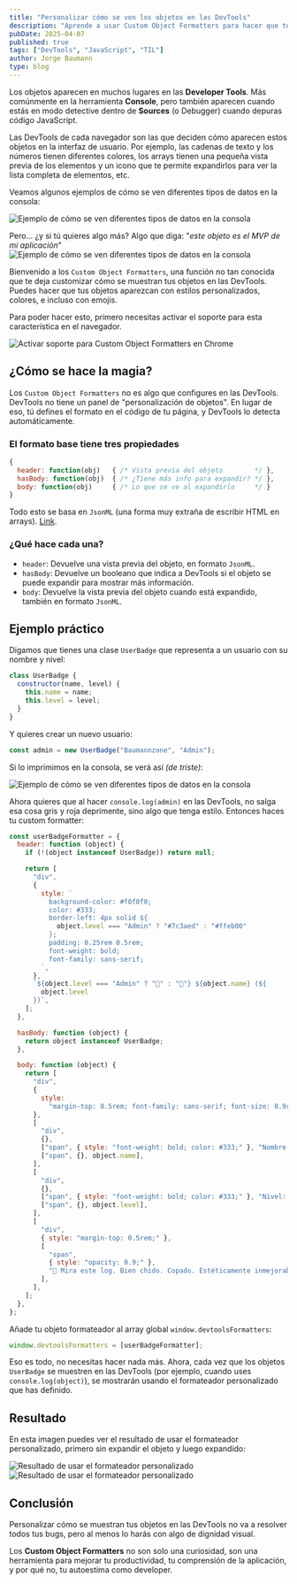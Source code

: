 ```yaml
---
title: "Personalizar cómo se ven los objetos en las DevTools"
description: "Aprende a usar Custom Object Formatters para hacer que tus objetos en la consola de DevTools se vean más bonitos, útiles y fáciles de entender."
pubDate: 2025-04-07
published: true
tags: ["DevTools", "JavaScript", "TIL"]
author: Jorge Baumann
type: blog
---
```


Los objetos aparecen en muchos lugares en las **Developer Tools**. Más comúnmente en la herramienta **Console**, pero también aparecen cuando estás en modo detective dentro de **Sources** (o Debugger) cuando depuras código JavaScript.

Las DevTools de cada navegador son las que deciden cómo aparecen estos objetos en la interfaz de usuario. Por ejemplo, las cadenas de texto y los números tienen diferentes colores, los arrays tienen una pequeña vista previa de los elementos y un icono que te permite expandirlos para ver la lista completa de elementos, etc.

Veamos algunos ejemplos de cómo se ven diferentes tipos de datos en la consola:

![Ejemplo de cómo se ven diferentes tipos de datos en la consola](../../assets/blog/personaliza-como-se-ven-los-objetos-en-las-devtools/console.png)

Pero... ¿y si tú quieres algo más? Algo que diga: "_este objeto es el MVP de mi aplicación_"
![Ejemplo de cómo se ven diferentes tipos de datos en la consola](../../assets/blog/personaliza-como-se-ven-los-objetos-en-las-devtools/mvp.png)

Bienvenido a los `Custom Object Formatters`, una función no tan conocida que te deja customizar cómo se muestran tus objetos en las DevTools. Puedes hacer que tus objetos aparezcan con estilos personalizados, colores, e incluso con emojis.

Para poder hacer esto, primero necesitas activar el soporte para esta característica en el navegador.

![Activar soporte para Custom Object Formatters en Chrome](../../assets/blog/personaliza-como-se-ven-los-objetos-en-las-devtools/settings.png)

## ¿Cómo se hace la magia?

Los `Custom Object Formatters` no es algo que configures en las DevTools. DevTools no tiene un panel de "personalización de objetos". En lugar de eso, tú defines el formato en el código de tu página, y DevTools lo detecta automáticamente.

### El formato base tiene tres propiedades

```javascript
{
  header: function(obj)   { /* Vista previa del objeto        */ },
  hasBody: function(obj)  { /* ¿Tiene más info para expandir? */ },
  body: function(obj)     { /* Lo que se ve al expandirlo     */ }
}
```

Todo esto se basa en `JsonML` (una forma muy extraña de escribir HTML en arrays). [Link](http://www.jsonml.org/).

### ¿Qué hace cada una?

- `header`: Devuelve una vista previa del objeto, en formato `JsonML`.
- `hasBody`: Devuelve un booleano que indica a DevTools si el objeto se puede expandir para mostrar más información.
- `body`: Devuelve la vista previa del objeto cuando está expandido, también en formato `JsonML`.

## Ejemplo práctico

Digamos que tienes una clase `UserBadge` que representa a un usuario con su nombre y nivel:

```javascript
class UserBadge {
  constructor(name, level) {
    this.name = name;
    this.level = level;
  }
}
```

Y quieres crear un nuevo usuario:

```javascript
const admin = new UserBadge("Baumannzone", "Admin");
```

Si lo imprimimos en la consola, se verá así _(de triste)_:

![Ejemplo de cómo se ven diferentes tipos de datos en la consola](../../assets/blog/personaliza-como-se-ven-los-objetos-en-las-devtools/no-format.png)

Ahora quieres que al hacer `console.log(admin)` en las DevTools, no salga esa cosa gris y roja deprimente, sino algo que tenga estilo. Entonces haces tu custom formatter:

```javascript
const userBadgeFormatter = {
  header: function (object) {
    if (!(object instanceof UserBadge)) return null;

    return [
      "div",
      {
        style: `
          background-color: #f0f0f0;
          color: #333;
          border-left: 4px solid ${
            object.level === "Admin" ? "#7c3aed" : "#ffeb00"
          };
          padding: 0.25rem 0.5rem;
          font-weight: bold;
          font-family: sans-serif;
        `,
      },
      `${object.level === "Admin" ? "👑" : "👤"} ${object.name} (${
        object.level
      })`,
    ];
  },

  hasBody: function (object) {
    return object instanceof UserBadge;
  },

  body: function (object) {
    return [
      "div",
      {
        style:
          "margin-top: 0.5rem; font-family: sans-serif; font-size: 0.9rem;",
      },
      [
        "div",
        {},
        ["span", { style: "font-weight: bold; color: #333;" }, "Nombre: "],
        ["span", {}, object.name],
      ],
      [
        "div",
        {},
        ["span", { style: "font-weight: bold; color: #333;" }, "Nivel: "],
        ["span", {}, object.level],
      ],
      [
        "div",
        { style: "margin-top: 0.5rem;" },
        [
          "span",
          { style: "opacity: 0.9;" },
          "🚀 Mira este log. Bien chido. Copado. Estéticamente inmejorable.",
        ],
      ],
    ];
  },
};
```

Añade tu objeto formateador al array global `window.devtoolsFormatters`:

```javascript
window.devtoolsFormatters = [userBadgeFormatter];
```

Eso es todo, no necesitas hacer nada más. Ahora, cada vez que los objetos `UserBadge` se muestren en las DevTools (por ejemplo, cuando uses `console.log(object)`), se mostrarán usando el formateador personalizado que has definido.

## Resultado

En esta imagen puedes ver el resultado de usar el formateador personalizado, primero sin expandir el objeto y luego expandido:

![Resultado de usar el formateador personalizado](../../assets/blog/personaliza-como-se-ven-los-objetos-en-las-devtools/log-1.png)
![Resultado de usar el formateador personalizado](../../assets/blog/personaliza-como-se-ven-los-objetos-en-las-devtools/log-2.png)

## Conclusión

Personalizar cómo se muestran tus objetos en las DevTools no va a resolver todos tus bugs, pero al menos lo harás con algo de dignidad visual.

Los **Custom Object Formatters** no son solo una curiosidad, son una herramienta para mejorar tu productividad, tu comprensión de la aplicación, y por qué no, tu autoestima como developer.
